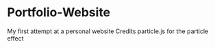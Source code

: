 # Portfolio-Website
My first attempt at a personal website 
Credits particle.js for the particle effect
